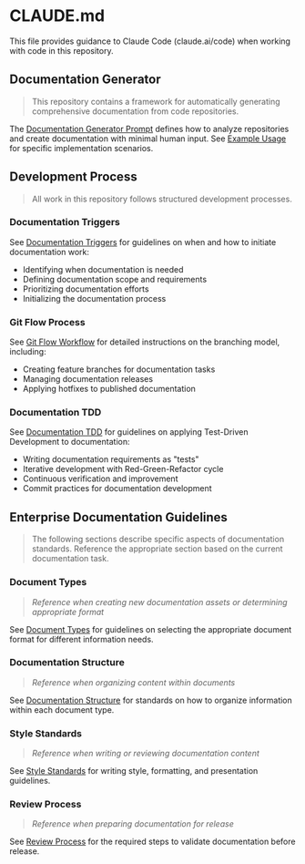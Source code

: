 # CLAUDE.md

This file provides guidance to Claude Code (claude.ai/code) when working with code in this repository.

## Documentation Generator

> This repository contains a framework for automatically generating comprehensive documentation from code repositories.

The [Documentation Generator Prompt](docs/documentation_generator_prompt.md) defines how to analyze repositories and create documentation with minimal human input. See [Example Usage](docs/example_usage.md) for specific implementation scenarios.

## Development Process

> All work in this repository follows structured development processes.

### Documentation Triggers

See [Documentation Triggers](docs/documentation_trigger.md) for guidelines on when and how to initiate documentation work:
- Identifying when documentation is needed
- Defining documentation scope and requirements
- Prioritizing documentation efforts
- Initializing the documentation process

### Git Flow Process

See [Git Flow Workflow](docs/git_flow_workflow.md) for detailed instructions on the branching model, including:
- Creating feature branches for documentation tasks
- Managing documentation releases
- Applying hotfixes to published documentation

### Documentation TDD

See [Documentation TDD](docs/documentation_tdd.md) for guidelines on applying Test-Driven Development to documentation:
- Writing documentation requirements as "tests"
- Iterative development with Red-Green-Refactor cycle
- Continuous verification and improvement
- Commit practices for documentation development

## Enterprise Documentation Guidelines

> The following sections describe specific aspects of documentation standards. Reference the appropriate section based on the current documentation task.

### Document Types
> *Reference when creating new documentation assets or determining appropriate format*

See [Document Types](docs/document_types.md) for guidelines on selecting the appropriate document format for different information needs.

### Documentation Structure
> *Reference when organizing content within documents*

See [Documentation Structure](docs/documentation_structure.md) for standards on how to organize information within each document type.

### Style Standards
> *Reference when writing or reviewing documentation content*

See [Style Standards](docs/style_standards.md) for writing style, formatting, and presentation guidelines.

### Review Process
> *Reference when preparing documentation for release*

See [Review Process](docs/review_process.md) for the required steps to validate documentation before release.